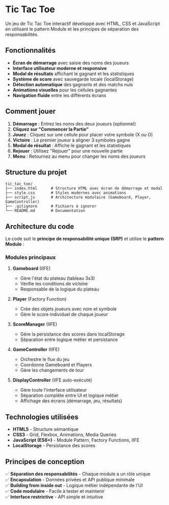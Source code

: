 # Tic Tac Toe

Un jeu de Tic Tac Toe interactif développé avec HTML, CSS et JavaScript en utilisant le pattern Module et les principes de séparation des responsabilités.

## Fonctionnalités

- **Écran de démarrage** avec saisie des noms des joueurs
- **Interface utilisateur moderne et responsive**
- **Modal de résultats** affichant le gagnant et les statistiques
- **Système de score** avec sauvegarde locale (localStorage)
- **Détection automatique** des gagnants et des matchs nuls
- **Animations visuelles** pour les cellules gagnantes
- **Navigation fluide** entre les différents écrans

## Comment jouer

1. **Démarrage** : Entrez les noms des deux joueurs (optionnel)
2. **Cliquez sur "Commencer la Partie"**
3. **Jouez** : Cliquez sur une cellule pour placer votre symbole (X ou O)
4. **Victoire** : Le premier joueur à aligner 3 symboles gagne
5. **Modal de résultat** : Affiche le gagnant et les statistiques
6. **Rejouer** : Utilisez "Rejouer" pour une nouvelle partie
7. **Menu** : Retournez au menu pour changer les noms des joueurs

## Structure du projet

```
tic_tac_toe/
├── index.html      # Structure HTML avec écran de démarrage et modal
├── style.css       # Styles modernes avec animations
├── script.js       # Architecture modulaire (Gameboard, Player, GameController)
├── .gitignore      # Fichiers à ignorer
└── README.md       # Documentation
```

## Architecture du code

Le code suit le **principe de responsabilité unique (SRP)** et utilise le **pattern Module** :

### Modules principaux

1. **Gameboard** (IIFE)
   - Gère l'état du plateau (tableau 3x3)
   - Vérifie les conditions de victoire
   - Responsable de la logique du plateau

2. **Player** (Factory Function)
   - Crée des objets joueurs avec nom et symbole
   - Gère le score individuel de chaque joueur

3. **ScoreManager** (IIFE)
   - Gère la persistance des scores dans localStorage
   - Séparation entre logique métier et persistance

4. **GameController** (IIFE)
   - Orchestre le flux du jeu
   - Coordonne Gameboard et Players
   - Gère les changements de tour

5. **DisplayController** (IIFE auto-exécuté)
   - Gère toute l'interface utilisateur
   - Séparation complète entre UI et logique métier
   - Affichage des écrans (démarrage, jeu, résultats)

## Technologies utilisées

- **HTML5** - Structure sémantique
- **CSS3** - Grid, Flexbox, Animations, Media Queries
- **JavaScript (ES6+)** - Module Pattern, Factory Functions, IIFE
- **LocalStorage** - Persistance des scores

## Principes de conception

✅ **Séparation des responsabilités** - Chaque module a un rôle unique  
✅ **Encapsulation** - Données privées et API publique minimale  
✅ **Building from inside out** - Logique métier indépendante de l'UI  
✅ **Code modulaire** - Facile à tester et maintenir  
✅ **Interface restrictive** - API simple et intuitive
